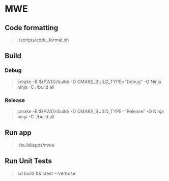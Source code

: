 # MWE

## Code formatting
> ./scripts/code_format.sh

## Build

### Debug
> cmake -B ${PWD}/build/ -D CMAKE_BUILD_TYPE="Debug" -G Ninja
> ninja -C ./build all

### Release
> cmake -B ${PWD}/build/ -D CMAKE_BUILD_TYPE="Release" -G Ninja
> ninja -C ./build all

## Run app
> ./build/apps/mwe

## Run Unit Tests
> cd build && ctest --verbose
